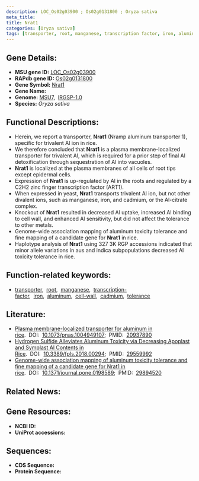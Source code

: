 ```yaml
---
description: LOC_Os02g03900 ; Os02g0131800 ; Oryza sativa
meta_title:
title: Nrat1
categories: [Oryza sativa]
tags: [transporter, root, manganese, transcription factor, iron, aluminum, cell wall, cadmium, tolerance]
---
```


## Gene Details:
- **MSU gene ID:** [LOC_Os02g03900](http://rice.uga.edu/cgi-bin/ORF_infopage.cgi?orf=LOC_Os02g03900)  
- **RAPdb gene ID:** [Os02g0131800](https://rapdb.dna.affrc.go.jp/locus/?name=Os02g0131800)  
- **Gene Symbol:** <u>Nrat1</u>
- **Gene Name:**
- **Genome:**  [MSU7](http://rice.uga.edu/),&nbsp;&nbsp;[IRGSP-1.0](https://rapdb.dna.affrc.go.jp/download/irgsp1.html)
- **Species:** *Oryza sativa*

## Functional Descriptions:
   - Herein, we report a transporter, **Nrat1** (Nramp aluminum transporter 1), specific for trivalent Al ion in rice.
   - We therefore concluded that **Nrat1** is a plasma membrane-localized transporter for trivalent Al, which is required for a prior step of final Al detoxification through sequestration of Al into vacuoles.
   - **Nrat1** is localized at the plasma membranes of all cells of root tips except epidermal cells.
   - Expression of **Nrat1** is up-regulated by Al in the roots and regulated by a C2H2 zinc finger transcription factor (ART1).
   - When expressed in yeast, **Nrat1** transports trivalent Al ion, but not other divalent ions, such as manganese, iron, and cadmium, or the Al-citrate complex.
   - Knockout of **Nrat1** resulted in decreased Al uptake, increased Al binding to cell wall, and enhanced Al sensitivity, but did not affect the tolerance to other metals.
   - Genome-wide association mapping of aluminum toxicity tolerance and fine mapping of a candidate gene for **Nrat1** in rice.
   - Haplotype analysis of **Nrat1** using 327 3K RGP accessions indicated that minor allele variations in aus and indica subpopulations decreased Al toxicity tolerance in rice.

## Function-related keywords:
   - [transporter](/tags/transporter/),&nbsp;&nbsp;[root](/tags/root/),&nbsp;&nbsp;[manganese](/tags/manganese/),&nbsp;&nbsp;[transcription-factor](/tags/transcription-factor/),&nbsp;&nbsp;[iron](/tags/iron/),&nbsp;&nbsp;[aluminum](/tags/aluminum/),&nbsp;&nbsp;[cell-wall](/tags/cell-wall/),&nbsp;&nbsp;[cadmium](/tags/cadmium/),&nbsp;&nbsp;[tolerance](/tags/tolerance/)

## Literature:
   - [Plasma membrane-localized transporter for aluminum in rice](https://www.doi.org/10.1073/pnas.1004949107).&nbsp;&nbsp;DOI:&nbsp;&nbsp;[10.1073/pnas.1004949107](https://www.doi.org/10.1073/pnas.1004949107);&nbsp;&nbsp;PMID:&nbsp;&nbsp;[20937890](https://pubmed.ncbi.nlm.nih.gov/20937890/)
   - [Hydrogen Sulfide Alleviates Aluminum Toxicity via Decreasing Apoplast and Symplast Al Contents in Rice](https://www.doi.org/10.3389/fpls.2018.00294).&nbsp;&nbsp;DOI:&nbsp;&nbsp;[10.3389/fpls.2018.00294](https://www.doi.org/10.3389/fpls.2018.00294);&nbsp;&nbsp;PMID:&nbsp;&nbsp;[29559992](https://pubmed.ncbi.nlm.nih.gov/29559992/)
   - [Genome-wide association mapping of aluminum toxicity tolerance and fine mapping of a candidate gene for Nrat1 in rice](https://www.doi.org/10.1371/journal.pone.0198589).&nbsp;&nbsp;DOI:&nbsp;&nbsp;[10.1371/journal.pone.0198589](https://www.doi.org/10.1371/journal.pone.0198589);&nbsp;&nbsp;PMID:&nbsp;&nbsp;[29894520](https://pubmed.ncbi.nlm.nih.gov/29894520/)

## Related News:

## Gene Resources:
- **NCBI ID:**  []()
- **UniProt accessions:** [](https://www.uniprot.org/uniprotkb//entry)

## Sequences:
- **CDS Sequence:**
- **Protein Sequence:**
